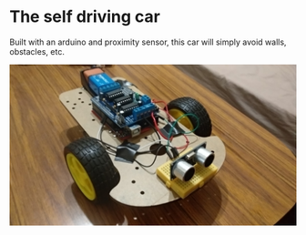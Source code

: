 # The self driving car
Built with an arduino and proximity sensor, this car will simply avoid walls, obstacles, etc.
<p align="center"><img src="images/car.jpg"/></p>
